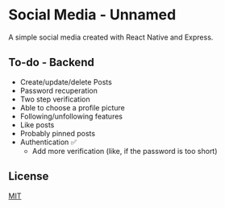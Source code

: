 
# Social Media - Unnamed

A simple social media created with React Native and Express.

## To-do - Backend
- Create/update/delete Posts
- Password recuperation
- Two step verification
- Able to choose a profile picture
- Following/unfollowing features
- Like posts
- Probably pinned posts
- Authentication ✅
    - Add more verification (like, if the password is too short)  
## License

[MIT](https://choosealicense.com/licenses/mit/)

